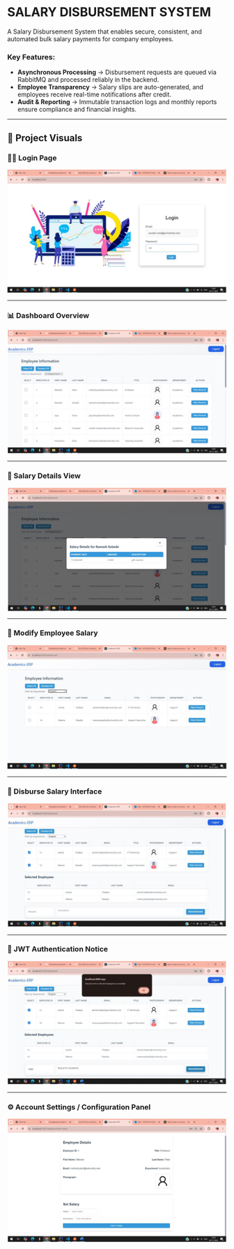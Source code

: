﻿# SALARY DISBURSEMENT SYSTEM

A Salary Disbursement System that enables secure, consistent, and automated bulk salary payments for company employees.

### Key Features:
- **Asynchronous Processing** → Disbursement requests are queued via RabbitMQ and processed reliably in the backend.
- **Employee Transparency** → Salary slips are auto-generated, and employees receive real-time notifications after credit.
- **Audit & Reporting** → Immutable transaction logs and monthly reports ensure compliance and financial insights.

---
## 📸 Project Visuals

### 🧑‍💼 Login Page
![Login Page](./images-erp/first.JPG)

---

### 📊 Dashboard Overview
![Dashboard Overview](./images-erp/second.JPG)

---

### 💼 Salary Details View
![Salary Details View](./images-erp/third.JPG)

---

### 📝 Modify Employee Salary
![Modify Salary](./images-erp/fourth.JPG)

---

### 💸 Disburse Salary Interface
![Disburse Salary](./images-erp/fifth.JPG)

---

### 🔐 JWT Authentication Notice
![JWT Authentication](./images-erp/sixth.JPG)

---

### ⚙️ Account Settings / Configuration Panel
![Settings Panel](./images-erp/seventh.JPG)
